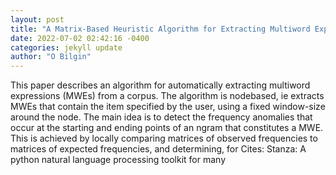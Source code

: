 ```yaml
--- 
layout: post 
title: "A Matrix-Based Heuristic Algorithm for Extracting Multiword Expressions from a Corpus" 
date: 2022-07-02 02:42:16 -0400 
categories: jekyll update 
author: "O Bilgin" 
--- 
```

This paper describes an algorithm for automatically extracting multiword expressions (MWEs) from a corpus. The algorithm is nodebased, ie extracts MWEs that contain the item specified by the user, using a fixed window-size around the node. The main idea is to detect the frequency anomalies that occur at the starting and ending points of an ngram that constitutes a MWE. This is achieved by locally comparing matrices of observed frequencies to matrices of expected frequencies, and determining, for Cites: Stanza: A python natural language processing toolkit for many